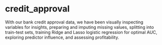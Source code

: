 # credit_approval
With our bank credit approval data, we have been visually inspecting variables for insights, preparing and imputing missing values, splitting into train-test sets, training Ridge and Lasso logistic regression for optimal AUC, exploring predictor influence, and assessing profitability.
